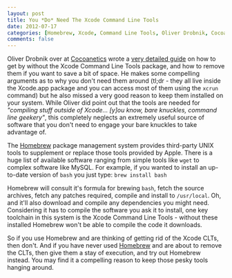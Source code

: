 ```yaml
---
layout: post
title: You *Do* Need The Xcode Command Line Tools
date: 2012-07-17
categories: [Homebrew, Xcode, Command Line Tools, Oliver Drobnik, Cocoanetics, Mac OS X]
comments: false
---
```


Oliver Drobnik over at [Cocoanetics][] wrote a [very detailed guide][guide] on how to get by without the Xcode Command Line Tools package, and how to remove them if you want to save a bit of space. He makes some compelling arguments as to why you don't need them around (tl;dr - they all live inside the Xcode.app package and you can access most of them using the `xcrun` command) but he also missed a very good reason to keep them installed on your system. While Oliver did point out that the tools are needed for *"compiling stuff outside of Xcode… [y]ou know, bare knuckles, command line geekery"*, this completely neglects an extremely useful source of software that you don't need to engage your bare knuckles to take advantage of.

The [Homebrew][] package management system provides third-party UNIX tools to supplement or replace those tools provided by Apple. There is a huge list of available software ranging from simple tools like `wget` to complex software like MySQL. For example, if you wanted to install an up-to-date version of `bash` you just type: `brew install bash`

Homebrew will consult it's formula for brewing `bash`, fetch the source archives, fetch any patches required, compile and install to `/usr/local`. Oh, and it'll also download and compile any dependencies you might need. Considering it has to compile the software you ask it to install, one key toolchain in this system is the Xcode Command Line Tools - without these installed Homebrew won't be able to compile the code it downloads.

So if you use Homebrew and are thinking of getting rid of the Xcode CLTs, then don't. And if you have never used [Homebrew][] and are about to remove the CLTs, then give them a stay of execution, and try out Homebrew instead. You may find it a compelling reason to keep those pesky tools hanging around.

[Cocoanetics]: http://www.cocoanetics.com/
[guide]: http://www.cocoanetics.com/2012/07/you-dont-need-the-xcode-command-line-tools/
[Homebrew]: http://mxcl.github.com/homebrew/